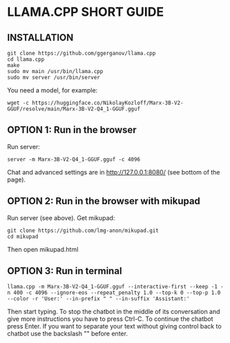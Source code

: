 # LLAMA.CPP SHORT GUIDE #

## INSTALLATION ##
```
git clone https://github.com/ggerganov/llama.cpp
cd llama.cpp
make
sudo mv main /usr/bin/llama.cpp
sudo mv server /usr/bin/server
```

You need a model, for example:
```
wget -c https://huggingface.co/NikolayKozloff/Marx-3B-V2-GGUF/resolve/main/Marx-3B-V2-Q4_1-GGUF.gguf
```

## OPTION 1: Run in the browser ##
Run server:
```
server -m Marx-3B-V2-Q4_1-GGUF.gguf -c 4096
```
Chat and advanced settings are in http://127.0.0.1:8080/ (see bottom of the page).

## OPTION 2: Run in the browser with mikupad ##
Run server (see above).
Get mikupad:
```
git clone https://github.com/lmg-anon/mikupad.git
cd mikupad
```
Then open mikupad.html

## OPTION 3: Run in terminal ##
```
llama.cpp -m Marx-3B-V2-Q4_1-GGUF.gguf --interactive-first --keep -1 -n 400 -c 4096 --ignore-eos --repeat_penalty 1.0 --top-k 0 --top-p 1.0 --color -r 'User:' --in-prefix " " --in-suffix 'Assistant:'
```
Then start typing.
To stop the chatbot in the middle of its conversation and give more instructions you have to press Ctrl-C. To continue the chatbot press Enter.
If you want to separate your text without giving control back to chatbot use the backslash "\" before enter.